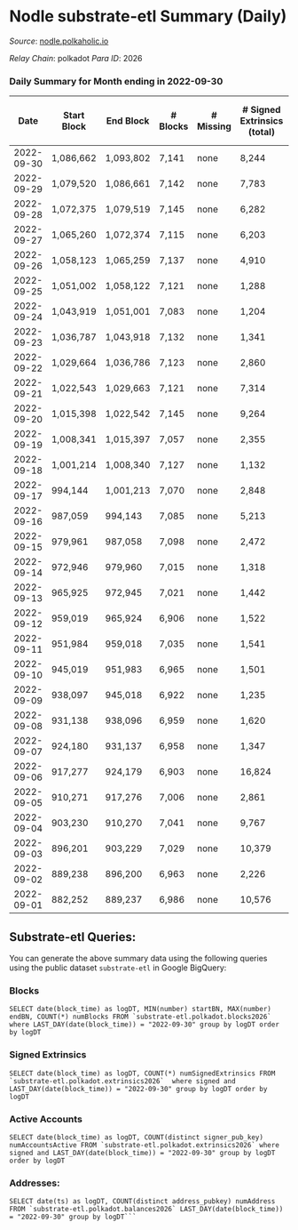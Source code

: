 # Nodle substrate-etl Summary (Daily)

_Source_: [nodle.polkaholic.io](https://nodle.polkaholic.io)

*Relay Chain*: polkadot
*Para ID*: 2026



### Daily Summary for Month ending in 2022-09-30


| Date | Start Block | End Block | # Blocks | # Missing | # Signed Extrinsics (total) | # Active Accounts | # Addresses with Balances | # Events | # Transfers | # XCM Transfers In | # XCM Transfers Out |
| ---- | ----------- | --------- | -------- | --------- | --------------------------- | ----------------- | ------------------------- | -------- | ----------- | ------------------ | ------------------- |
| 2022-09-30 | 1,086,662 | 1,093,802 | 7,141 | none  | 8,244 | 7,743 | 697,228 | 194,659 | 112,850  |   |   |
| 2022-09-29 | 1,079,520 | 1,086,661 | 7,142 | none  | 7,783 | 7,373 |  | 197,686 | 115,263  |   |   |
| 2022-09-28 | 1,072,375 | 1,079,519 | 7,145 | none  | 6,282 | 5,863 |  | 183,044 | 113,192  |   |   |
| 2022-09-27 | 1,065,260 | 1,072,374 | 7,115 | none  | 6,203 | 5,793 |  | 185,101 | 114,477  |   |   |
| 2022-09-26 | 1,058,123 | 1,065,259 | 7,137 | none  | 4,910 | 4,502 |  | 167,694 | 109,901  |   |   |
| 2022-09-25 | 1,051,002 | 1,058,122 | 7,121 | none  | 1,288 | 919 |  | 141,943 | 102,935  |   |   |
| 2022-09-24 | 1,043,919 | 1,051,001 | 7,083 | none  | 1,204 | 849 |  | 138,357 | 103,237  |   |   |
| 2022-09-23 | 1,036,787 | 1,043,918 | 7,132 | none  | 1,341 | 912 |  | 149,455 | 110,378  |   |   |
| 2022-09-22 | 1,029,664 | 1,036,786 | 7,123 | none  | 2,860 | 2,403 |  | 157,926 | 111,793  |   |   |
| 2022-09-21 | 1,022,543 | 1,029,663 | 7,121 | none  | 7,314 | 6,887 |  | 190,521 | 114,979  |   |   |
| 2022-09-20 | 1,015,398 | 1,022,542 | 7,145 | none  | 9,264 | 8,850 |  | 206,350 | 117,528  |   |   |
| 2022-09-19 | 1,008,341 | 1,015,397 | 7,057 | none  | 2,355 | 1,956 |  | 154,260 | 111,053  |   |   |
| 2022-09-18 | 1,001,214 | 1,008,340 | 7,127 | none  | 1,132 | 771 |  | 141,907 | 106,367  |   |   |
| 2022-09-17 | 994,144 | 1,001,213 | 7,070 | none  | 2,848 | 2,406 |  | 167,848 | 118,714  |   |   |
| 2022-09-16 | 987,059 | 994,143 | 7,085 | none  | 5,213 | 4,765 |  | 174,249 | 112,415  |   |   |
| 2022-09-15 | 979,961 | 987,058 | 7,098 | none  | 2,472 | 2,047 |  | 153,586 | 113,618  |   |   |
| 2022-09-14 | 972,946 | 979,960 | 7,015 | none  | 1,318 | 893 |  | 158,822 | 119,891  |   |   |
| 2022-09-13 | 965,925 | 972,945 | 7,021 | none  | 1,442 | 950 |  | 164,480 | 120,927  |   |   |
| 2022-09-12 | 959,019 | 965,924 | 6,906 | none  | 1,522 | 973 |  | 159,170 | 120,637  |   |   |
| 2022-09-11 | 951,984 | 959,018 | 7,035 | none  | 1,541 | 1,006 |  | 154,834 | 115,220  |   |   |
| 2022-09-10 | 945,019 | 951,983 | 6,965 | none  | 1,501 | 933 |  | 149,963 | 112,275  |   |   |
| 2022-09-09 | 938,097 | 945,018 | 6,922 | none  | 1,235 | 775 |  | 165,370 | 123,301  |   |   |
| 2022-09-08 | 931,138 | 938,096 | 6,959 | none  | 1,620 | 1,193 | 589,115 | 168,423 | 121,552  |   |   |
| 2022-09-07 | 924,180 | 931,137 | 6,958 | none  | 1,347 | 798 | 578,232 | 149,255 | 114,344  |   |   |
| 2022-09-06 | 917,277 | 924,179 | 6,903 | none  | 16,824 | 16,357 | 571,800 | 285,135 | 133,403  |   |   |
| 2022-09-05 | 910,271 | 917,276 | 7,006 | none  | 2,861 | 2,187 | 576,760 | 178,321 | 123,655  |   |   |
| 2022-09-04 | 903,230 | 910,270 | 7,041 | none  | 9,767 | 9,264 | 567,072 | 227,957 | 127,326  |   |   |
| 2022-09-03 | 896,201 | 903,229 | 7,029 | none  | 10,379 | 9,787 | 565,590 | 222,605 | 119,112  |   |   |
| 2022-09-02 | 889,238 | 896,200 | 6,963 | none  | 2,226 | 1,580 | 565,410 | 153,721 | 111,623  |   |   |
| 2022-09-01 | 882,252 | 889,237 | 6,986 | none  | 10,576 | 9,739 | 559,192 | 251,421 | 125,453  |   |   |

## Substrate-etl Queries:
You can generate the above summary data using the following queries using the public dataset `substrate-etl` in Google BigQuery:


### Blocks
```
SELECT date(block_time) as logDT, MIN(number) startBN, MAX(number) endBN, COUNT(*) numBlocks FROM `substrate-etl.polkadot.blocks2026`  where LAST_DAY(date(block_time)) = "2022-09-30" group by logDT order by logDT
```


### Signed Extrinsics
```
SELECT date(block_time) as logDT, COUNT(*) numSignedExtrinsics FROM `substrate-etl.polkadot.extrinsics2026`  where signed and LAST_DAY(date(block_time)) = "2022-09-30" group by logDT order by logDT
```


### Active Accounts
```
SELECT date(block_time) as logDT, COUNT(distinct signer_pub_key) numAccountsActive FROM `substrate-etl.polkadot.extrinsics2026` where signed and LAST_DAY(date(block_time)) = "2022-09-30" group by logDT order by logDT
```


### Addresses:
```
SELECT date(ts) as logDT, COUNT(distinct address_pubkey) numAddress FROM `substrate-etl.polkadot.balances2026` LAST_DAY(date(block_time)) = "2022-09-30" group by logDT```

